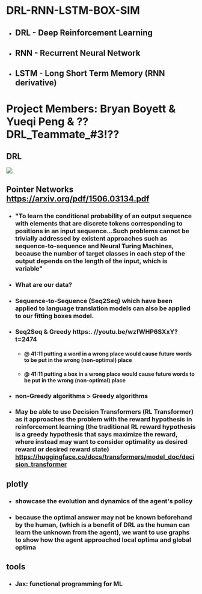  # DRL-RNN-LSTM-BOX-SIM
- ## DRL - Deep Reinforcement Learning
- ## RNN - Recurrent Neural Network
- ## LSTM - Long Short Term Memory (RNN derivative)


# Project Members: Bryan Boyett & Yueqi Peng & ??DRL_Teammate_#3!??

## DRL
![](images/Screenshot%20from%202022-12-03%2023-56-10.png)


## Pointer Networks https://arxiv.org/pdf/1506.03134.pdf
- ### "To learn the conditional probability of an output sequence with elements that are discrete tokens corresponding to positions in an input sequence...Such problems cannot be trivially addressed by existent approaches such as sequence-to-sequence and Neural Turing Machines, because the number of target classes in each step of the output depends on the length of the input, which is variable"
- ### What are our data? 
- ### Sequence-to-Sequence (Seq2Seq) which have been applied to language translation models can also be applied to our fitting boxes model. 
- ### Seq2Seq & Greedy https:. //youtu.be/wzfWHP6SXxY?t=2474
  - #### @ 41:11 putting a word in a wrong place would cause future words to be put in the wrong (non-optimal) place
  - #### @ 41:11 putting a box in a wrong place would cause future words to be put in the wrong (non-optimal) place
- ### non-Greedy algorithms > Greedy algorithms 
- ### May be able to use Decision Transformers (RL Transformer) as it approaches the problem with the reward hypothesis in reinforcement learning (the traditional RL reward hypothesis is a greedy hypothesis that says maximize the reward, where instead may want to consider optimality as desired reward or desired reward state) https://huggingface.co/docs/transformers/model_doc/decision_transformer


## plotly
- ### showcase the evolution and dynamics of the agent's policy
- ### because the optimal answer may not be known beforehand by the human, (which is a benefit of DRL as the human can learn the unknown from the agent), we want to use graphs to show how the agent approached local optima and global optima

## tools
- ### Jax: functional programming for ML


